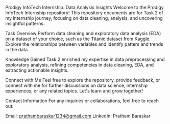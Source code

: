 Prodigy InfoTech Internship: Data Analysis Insights
Welcome to the Prodigy InfoTech Internship repository! This repository documents are for Task 2 of my internship journey, focusing on data cleaning, analysis, and uncovering insightful patterns.


Task Overview
Perform data cleaning and exploratory data analysis (EDA) on a dataset of your choice, such as the Titanic dataset from Kaggle. Explore the relationships between variables and identify patters and trends in the data.


Knowledge Gained
Task 2 enriched my expertise in data preprocessing and exploratory analysis, refining competencies in data cleaning, EDA, and extracting actionable insights.


Connect with Me
Feel free to explore the repository, provide feedback, or connect with me for further discussions on data science, internship experiences, or any related topics. Let's learn and grow together!


Contact Information
For any inquiries or collaborations, feel free to reach out:


Email: prathambaraskar1234@gmail.com
LinkedIn: Pratham Baraskar
